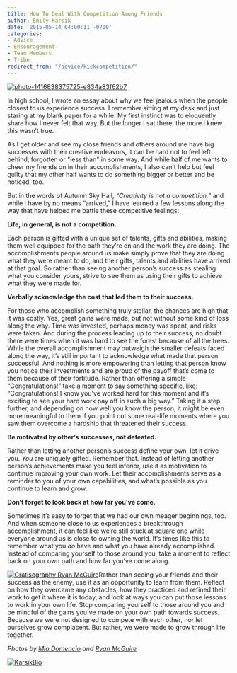 ```yaml
---
title: How To Deal With Competition Among Friends
author: Emily Karsik
date: '2015-05-14 04:00:11 -0700'
categories:
- Advice
- Encouragement
- Team Members
- Tribe
redirect_from: "/advice/kickcompetition/"
---
```


[![photo-1416838375725-e834a83f62b7](https://yellow-blog-images.imgix.net/2015/05/photo-1416838375725-e834a83f62b7.jpg)](https://yellow-blog-images.imgix.net/2015/05/photo-1416838375725-e834a83f62b7.jpg)

In high school, I wrote an essay about why we feel jealous when the people closest to us experience success. I remember sitting at my desk and just staring at my blank paper for a while. My first instinct was to eloquently share how I never felt that way. But the longer I sat there, the more I knew this wasn’t true.

As I get older and see my close friends and others around me have big successes with their creative endeavors, it can be hard not to feel left behind, forgotten or "less than" in some way. And while half of me wants to cheer my friends on in their accomplishments, I also can’t help but feel guilty that my other half wants to do something bigger or better and be noticed, too.

But in the words of Autumn Sky Hall, _“Creativity is not a competition,”_ and while I have by no means “arrived,” I have learned a few lessons along the way that have helped me battle these competitive feelings:

**Life, in general, is not a competition.**

Each person is gifted with a unique set of talents, gifts and abilities, making them well equipped for the path they’re on and the work they are doing. The accomplishments people around us make simply prove that they are doing what they were meant to do, and their gifts, talents and abilities have arrived at that goal. So rather than seeing another person’s success as stealing what you consider yours, strive to see them as using their gifts to achieve what they were made for.

**Verbally acknowledge the cost that led them to their success.**

For those who accomplish something truly stellar, the chances are high that it was costly. Yes, great gains were made, but not without some kind of loss along the way. Time was invested, perhaps money was spent, and risks were taken. And during the process leading up to their success, no doubt there were times when it was hard to see the forest because of all the trees. While the overall accomplishment may outweigh the smaller defeats faced along the way, it’s still important to acknowledge what made that person successful. And nothing is more empowering than letting that person know you notice their investments and are proud of the payoff that’s come to them because of their fortitude. Rather than offering a simple “Congratulations!” take a moment to say something specific, like: “Congratulations! I know you’ve worked hard for this moment and it’s exciting to see your hard work pay off in such a big way.” Taking it a step further, and depending on how well you know the person, it might be even more meaningful to them if you point out some real-life moments where you saw them overcome a hardship that threatened their success.

**Be motivated by other’s successes, not defeated.**

Rather than letting another person’s success define your own, let it drive you. _You_ are uniquely gifted. Remember that. Instead of letting another person’s achievements make you feel inferior, use it as motivation to continue improving your own work. Let their accomplishments serve as a reminder to you of your own capabilities, and what’s possible as you continue to learn and grow.

**Don’t forget to look back at how far you’ve come.**

Sometimes it’s easy to forget that we had our own meager beginnings, too. And when someone close to us experiences a breakthrough accomplishment, it can feel like we’re still stuck at square one while everyone around us is close to owning the world. It’s times like this to remember what you _do_ have and what you have already accomplished. Instead of comparing yourself to those around you, take a moment to reflect back on your own path and how far you’ve come along.

[![Gratisography Ryan McGuire](https://yellow-blog-images.imgix.net/2015/05/Gratisography-Ryan-McGuire.jpg)](https://yellow-blog-images.imgix.net/2015/05/Gratisography-Ryan-McGuire.jpg)Rather than seeing your friends and their success as the enemy, use it as an opportunity to learn from them. Reflect on how they overcame any obstacles, how they practiced and refined their work to get it where it is today, and look at ways you can put those lessons to work in your own life. Stop comparing yourself to those around you and be mindful of the gains you’ve made on your own path towards success. Because we were not designed to compete with each other, nor let ourselves grow complacent. But rather, we were made to grow through life together.

_Photos by [Mia Domencio](https://unsplash.com/miadomenico) and [Ryan McGuire](http://www.gratisography.com/)_

[![KarsikBio](https://yellow-blog-images.imgix.net/2015/05/KarsikBio1.jpg)](https://yellow-blog-images.imgix.net/2015/05/KarsikBio1.jpg)
